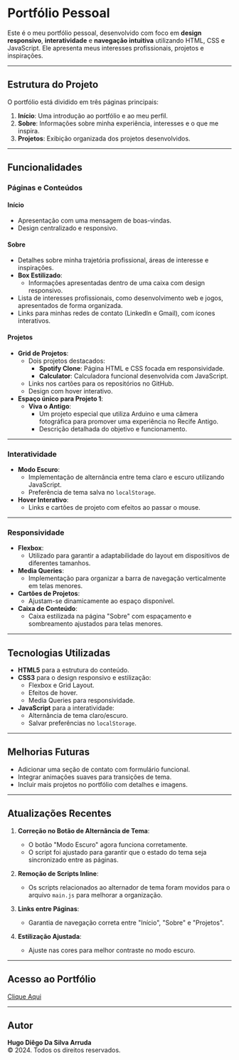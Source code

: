 # Portfólio Pessoal

Este é o meu portfólio pessoal, desenvolvido com foco em **design responsivo**, **interatividade** e **navegação intuitiva** utilizando HTML, CSS e JavaScript. Ele apresenta meus interesses profissionais, projetos e inspirações.

---

## Estrutura do Projeto

O portfólio está dividido em três páginas principais:

1. **Início**: Uma introdução ao portfólio e ao meu perfil.
2. **Sobre**: Informações sobre minha experiência, interesses e o que me inspira.
3. **Projetos**: Exibição organizada dos projetos desenvolvidos.

---

## Funcionalidades

### **Páginas e Conteúdos**

#### **Início**
- Apresentação com uma mensagem de boas-vindas.
- Design centralizado e responsivo.

#### **Sobre**
- Detalhes sobre minha trajetória profissional, áreas de interesse e inspirações.
- **Box Estilizado**:
  - Informações apresentadas dentro de uma caixa com design responsivo.
- Lista de interesses profissionais, como desenvolvimento web e jogos, apresentados de forma organizada.
- Links para minhas redes de contato (LinkedIn e Gmail), com ícones interativos.

#### **Projetos**
- **Grid de Projetos**:
  - Dois projetos destacados:
    - **Spotify Clone**: Página HTML e CSS focada em responsividade.
    - **Calculator**: Calculadora funcional desenvolvida com JavaScript.
  - Links nos cartões para os repositórios no GitHub.
  - Design com hover interativo.
- **Espaço único para Projeto 1**:
  - **Viva o Antigo**:
    - Um projeto especial que utiliza Arduino e uma câmera fotográfica para promover uma experiência no Recife Antigo.
    - Descrição detalhada do objetivo e funcionamento.

---

### **Interatividade**

- **Modo Escuro**:
  - Implementação de alternância entre tema claro e escuro utilizando JavaScript.
  - Preferência de tema salva no `localStorage`.
- **Hover Interativo**:
  - Links e cartões de projeto com efeitos ao passar o mouse.

---

### **Responsividade**

- **Flexbox**:
  - Utilizado para garantir a adaptabilidade do layout em dispositivos de diferentes tamanhos.
- **Media Queries**:
  - Implementação para organizar a barra de navegação verticalmente em telas menores.
- **Cartões de Projetos**:
  - Ajustam-se dinamicamente ao espaço disponível.
- **Caixa de Conteúdo**:
  - Caixa estilizada na página "Sobre" com espaçamento e sombreamento ajustados para telas menores.

---

## Tecnologias Utilizadas

- **HTML5** para a estrutura do conteúdo.
- **CSS3** para o design responsivo e estilização:
  - Flexbox e Grid Layout.
  - Efeitos de hover.
  - Media Queries para responsividade.
- **JavaScript** para a interatividade:
  - Alternância de tema claro/escuro.
  - Salvar preferências no `localStorage`.

---

## Melhorias Futuras

- Adicionar uma seção de contato com formulário funcional.
- Integrar animações suaves para transições de tema.
- Incluir mais projetos no portfólio com detalhes e imagens.

---

## Atualizações Recentes

1. **Correção no Botão de Alternância de Tema**:
   - O botão "Modo Escuro" agora funciona corretamente.
   - O script foi ajustado para garantir que o estado do tema seja sincronizado entre as páginas.

2. **Remoção de Scripts Inline**:
   - Os scripts relacionados ao alternador de tema foram movidos para o arquivo `main.js` para melhorar a organização.

3. **Links entre Páginas**:
   - Garantia de navegação correta entre "Início", "Sobre" e "Projetos".

4. **Estilização Ajustada**:
   - Ajuste nas cores para melhor contraste no modo escuro.

---

## Acesso ao Portfólio
[Clique Aqui](https://portfolio-hugo-diego-da-silva-arruda.vercel.app/)

---

## Autor

**Hugo Diêgo Da Silva Arruda**  
&copy; 2024. Todos os direitos reservados.